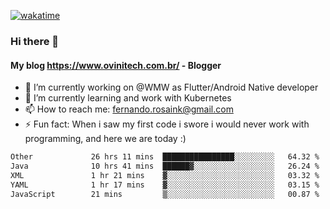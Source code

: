 [![wakatime](https://wakatime.com/badge/user/d5892087-17e6-46ab-8384-91a71a9b88d8.svg)](https://wakatime.com/@d5892087-17e6-46ab-8384-91a71a9b88d8)
### Hi there 👋

#### My blog https://www.ovinitech.com.br/ - Blogger

- 🔭 I’m currently working on @WMW as Flutter/Android Native developer
- 🌱 I’m currently learning and work with Kubernetes
- 📫 How to reach me: fernando.rosaink@gmail.com 
- ⚡ Fun fact: When i saw my first code i swore i would never work with programming, and here we are today :)

<!--START_SECTION:waka-->

```txt
Other             26 hrs 11 mins  ████████████████░░░░░░░░░   64.32 %
Java              10 hrs 41 mins  ██████▓░░░░░░░░░░░░░░░░░░   26.24 %
XML               1 hr 21 mins    ▓░░░░░░░░░░░░░░░░░░░░░░░░   03.32 %
YAML              1 hr 17 mins    ▓░░░░░░░░░░░░░░░░░░░░░░░░   03.15 %
JavaScript        21 mins         ▒░░░░░░░░░░░░░░░░░░░░░░░░   00.87 %
```

<!--END_SECTION:waka-->
